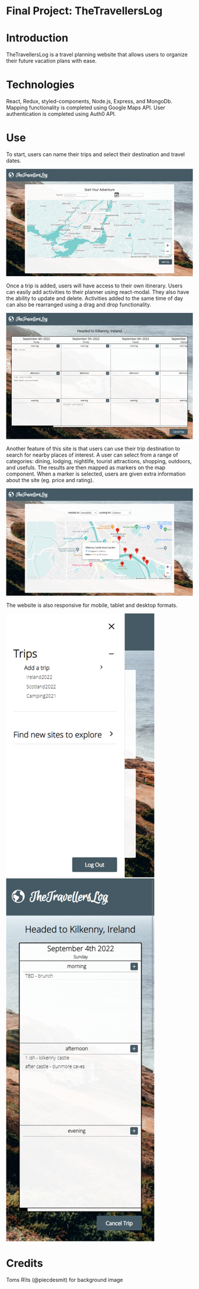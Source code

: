 # Final Project: TheTravellersLog

# Introduction

TheTravellersLog is a travel planning website that allows users to organize their future vacation plans with ease.

# Technologies

React, Redux, styled-components, Node.js, Express, and MongoDb.
Mapping functionality is completed using Google Maps API. User authentication is completed using Auth0 API.

# Use

To start, users can name their trips and select their destination and travel dates.

<img src="./screenshots/createATrip.png" width="650px">

Once a trip is added, users will have access to their own itinerary. Users can easily add activities to their planner using react-modal. They also have the ability to update and delete. Activities added to the same time of day can also be rearranged using a drag and drop functionality.

<img src="./screenshots/planYourTrip.png" width="650px">

Another feature of this site is that users can use their trip destination to search for nearby places of interest. A user can select from a range of categories: dining, lodging, nightlife, tourist attractions, shopping, outdoors, and usefuls. The results are then mapped as markers on the map component. When a marker is selected, users are given extra information about the site (eg. price and rating).

<img src="./screenshots/searchNearBy.png" width="650px">

The website is also responsive for mobile, tablet and desktop formats.

<img src="./screenshots/mobileMenu.png" width="400px">
<img src="./screenshots/mobilePlan.png" width="400px">

# Credits

Toms Rīts (@piecdesmit) for background image

